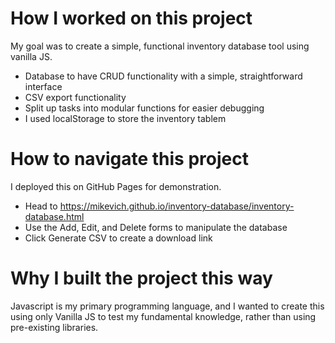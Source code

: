 # How I worked on this project
My goal was to create a simple, functional inventory database tool using vanilla JS.
 * Database to have CRUD functionality with a simple, straightforward interface
 * CSV export functionality 
 * Split up tasks into modular functions for easier debugging
 * I used localStorage to store the inventory tablem 

# How to navigate this project
I deployed this on GitHub Pages for demonstration.
 * Head to https://mikevich.github.io/inventory-database/inventory-database.html
 * Use the Add, Edit, and Delete forms to manipulate the database
 * Click Generate CSV to create a download link

# Why I built the project this way
Javascript is my primary programming language, and I wanted to create this using only Vanilla JS to test my fundamental knowledge, rather than using pre-existing libraries.
